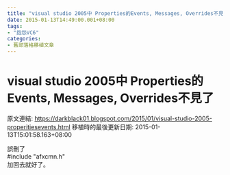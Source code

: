 ```yaml
---
title: "visual studio 2005中 Properties的Events, Messages, Overrides不見了"
date: 2015-01-13T14:49:00.001+08:00
tags: 
- "抱怨VC6"
categories:
- 舊部落格移植文章
---
```


# visual studio 2005中 Properties的Events, Messages, Overrides不見了

原文連結: https://darkblack01.blogspot.com/2015/01/visual-studio-2005-properitiesevents.html
移植時的最後更新日期: 2015-01-13T15:01:58.163+08:00

誤刪了<br />#include "afxcmn.h"<br />加回去就好了。
